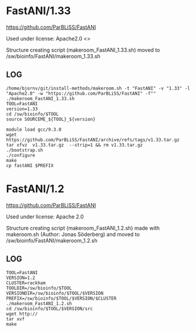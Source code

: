 FastANI/1.33
========================

<https://github.com/ParBLiSS/FastANI>

Used under license:
Apache2.0
<>

Structure creating script (makeroom_FastANI_1.33.sh) moved to /sw/bioinfo/FastANI/makeroom_1.33.sh

LOG
---

    /home/bjornv/git/install-methods/makeroom.sh -t "FastANI" -v "1.33" -l "Apache2.0" -w "https://github.com/ParBLiSS/FastANI" -f""
    ./makeroom_FastANI_1.33.sh
    TOOL=FastANI
    version=1.33
    cd /sw/bioinfo/$TOOL
    source SOURCEME_${TOOL}_${version}

    module load gcc/9.3.0
    wget https://github.com/ParBLiSS/FastANI/archive/refs/tags/v1.33.tar.gz
    tar xfvz  v1.33.tar.gz  --strip=1 && rm v1.33.tar.gz
    ./bootstrap.sh
    ./configure
    make
    cp fastANI $PREFIX












FastANI/1.2
========================

<https://github.com/ParBLiSS/FastANI>

Used under license:
Apache 2.0

Structure creating script (makeroom_FastANI_1.2.sh) made with makeroom.sh (Author: Jonas Söderberg) and moved to /sw/bioinfo/FastANI/makeroom_1.2.sh

LOG
---

    TOOL=FastANI
    VERSION=1.2
    CLUSTER=rackham
    TOOLDIR=/sw/bioinfo/$TOOL
    VERSIONDIR=/sw/bioinfo/$TOOL/$VERSION
    PREFIX=/sw/bioinfo/$TOOL/$VERSION/$CLUSTER
    ./makeroom_FastANI_1.2.sh
    cd /sw/bioinfo/$TOOL/$VERSION/src
    wget http://
    tar xvf 
    make

